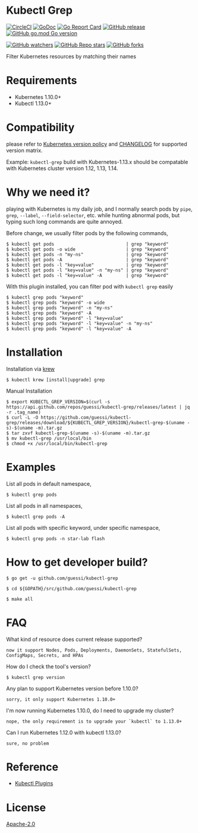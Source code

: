# Kubectl Grep

[![CircleCI](https://circleci.com/gh/guessi/kubectl-grep.svg?style=svg)](https://circleci.com/gh/guessi/kubectl-grep)
[![GoDoc](https://godoc.org/github.com/guessi/kubectl-grep?status.svg)](https://godoc.org/github.com/guessi/kubectl-grep)
[![Go Report Card](https://goreportcard.com/badge/github.com/guessi/kubectl-grep)](https://goreportcard.com/report/github.com/guessi/kubectl-grep)
[![GitHub release](https://img.shields.io/github/release/guessi/kubectl-grep.svg)](https://github.com/guessi/kubectl-grep/releases/latest)
[![GitHub go.mod Go version](https://img.shields.io/github/go-mod/go-version/guessi/kubectl-grep)](https://github.com/guessi/kubectl-grep/blob/master/go.mod)

[![GitHub watchers](https://img.shields.io/github/watchers/guessi/kubectl-grep?style=social)](https://github.com/guessi/kubectl-grep/watchers)
[![GitHub Repo stars](https://img.shields.io/github/stars/guessi/kubectl-grep?style=social)](https://github.com/guessi/kubectl-grep/stargazers)
[![GitHub forks](https://img.shields.io/github/forks/guessi/kubectl-grep?style=social)](https://github.com/guessi/kubectl-grep/network/members)

Filter Kubernetes resources by matching their names

# Requirements

- Kubernetes 1.10.0+
- Kubectl 1.13.0+

# Compatibility

please refer to [Kubernetes version policy](https://kubernetes.io/docs/setup/release/version-skew-policy/#kubectl) and [CHANGELOG](CHANGELOG.md) for supported version matrix.

Example: `kubectl-grep` build with Kubernetes-1.13.x should be compatable with Kubernetes cluster version 1.12, 1.13, 1.14.

# Why we need it?

playing with Kubernetes is my daily job, and I normally search pods by `pipe`,
`grep`, `--label`, `--field-selector`, etc. while hunting abnormal pods, but
typing such long commands are quite annoyed.

Before change, we usually filter pods by the following commands,

    $ kubectl get pods                           | grep "keyword"
    $ kubectl get pods -o wide                   | grep "keyword"
    $ kubectl get pods -n "my-ns"                | grep "keyword"
    $ kubectl get pods -A                        | grep "keyword"
    $ kubectl get pods -l "key=value"            | grep "keyword"
    $ kubectl get pods -l "key=value" -n "my-ns" | grep "keyword"
    $ kubectl get pods -l "key=value" -A         | grep "keyword"

With this plugin installed, you can filter pod with `kubectl grep` easily

    $ kubectl grep pods "keyword"
    $ kubectl grep pods "keyword" -o wide
    $ kubectl grep pods "keyword" -n "my-ns"
    $ kubectl grep pods "keyword" -A
    $ kubectl grep pods "keyword" -l "key=value"
    $ kubectl grep pods "keyword" -l "key=value" -n "my-ns"
    $ kubectl grep pods "keyword" -l "key=value" -A

# Installation

Installation via [krew](https://github.com/kubernetes-sigs/krew)

    $ kubectl krew [install|upgrade] grep

Manual Installation

    $ export KUBECTL_GREP_VERSION=$(curl -s https://api.github.com/repos/guessi/kubectl-grep/releases/latest | jq -r .tag_name)
    $ curl -L -O https://github.com/guessi/kubectl-grep/releases/download/${KUBECTL_GREP_VERSION}/kubectl-grep-$(uname -s)-$(uname -m).tar.gz
    $ tar zxvf kubectl-grep-$(uname -s)-$(uname -m).tar.gz
    $ mv kubectl-grep /usr/local/bin
    $ chmod +x /usr/local/bin/kubectl-grep

# Examples

List all pods in default namespace,

    $ kubectl grep pods

List all pods in all namespaces,

    $ kubectl grep pods -A

List all pods with specific keyword, under specific namespace,

    $ kubectl grep pods -n star-lab flash

# How to get developer build?

    $ go get -u github.com/guessi/kubectl-grep

    $ cd ${GOPATH}/src/github.com/guessi/kubectl-grep

    $ make all

# FAQ

What kind of resource does current release supported?

    now it support Nodes, Pods, Deployments, DaemonSets, StatefulSets, ConfigMaps, Secrets, and HPAs

How do I check the tool's version?

    $ kubectl grep version

Any plan to support Kubernetes version before 1.10.0?

    sorry, it only support Kubernetes 1.10.0+

I'm now running Kubernetes 1.10.0, do I need to upgrade my cluster?

    nope, the only requirement is to upgrade your `kubectl` to 1.13.0+

Can I run Kubernetes 1.12.0 with kubectl 1.13.0?

    sure, no problem

# Reference

- [Kubectl Plugins](https://kubernetes.io/docs/tasks/extend-kubectl/kubectl-plugins/)

# License

[Apache-2.0](LICENSE)
